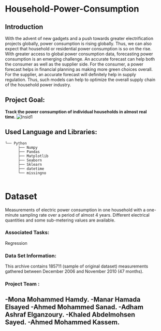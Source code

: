 # Household-Power-Consumption
## Introduction
With the advent of new gadgets and a push towards greater electrification projects globally, power consumption is rising globally. 
Thus, we can also expect that household or residential power consumption is so on the rise. With greater access to global power consumption data, forecasting power consumption is an emerging challenge.
An accurate forecast can help both the consumer as well as the supplier side. For the consumer, a power forecast helps in financial planning as making more green choices overall. For the supplier, an accurate forecast will definitely help in supply regulation. Thus, such models can help to optimize the overall supply chain of the household power industry.

## Project Goal:
<strong> Track the power consumption of individual households in almost real time. </strong>
![Insid1](https://assets.amigoenergy.com/wp-content/uploads/2021/12/the-power-grid-and-electrical-grid.jpg)
## Used Language and Libraries:
```
└── Python
      ├── Numpy   
      ├── Pandas
      ├── Matplotlib
      ├── Seaborn
      ├── Sklearn
      ├── datetime
      └── missingno   
       
```
# Dataset
Measurements of electric power consumption in one household with a one-minute sampling rate over a period of almost 4 years. Different electrical quantities and some sub-metering values are available.
### Associated Tasks:
Regression

### Data Set Information:

This archive contains 185711 (sample of original dataset) measurements gathered between December 2006 and November 2010 (47 months).

### Project Team :
-Mona Mohammed Hamdy. 
-Manar Hamada Elsayed
-Ahmed Mohammed Sanad.
-Adham Ashraf Elganzoury.
-Khaled Abdelmohsen Sayed.
-Ahmed Mohammed Kassem.
-

